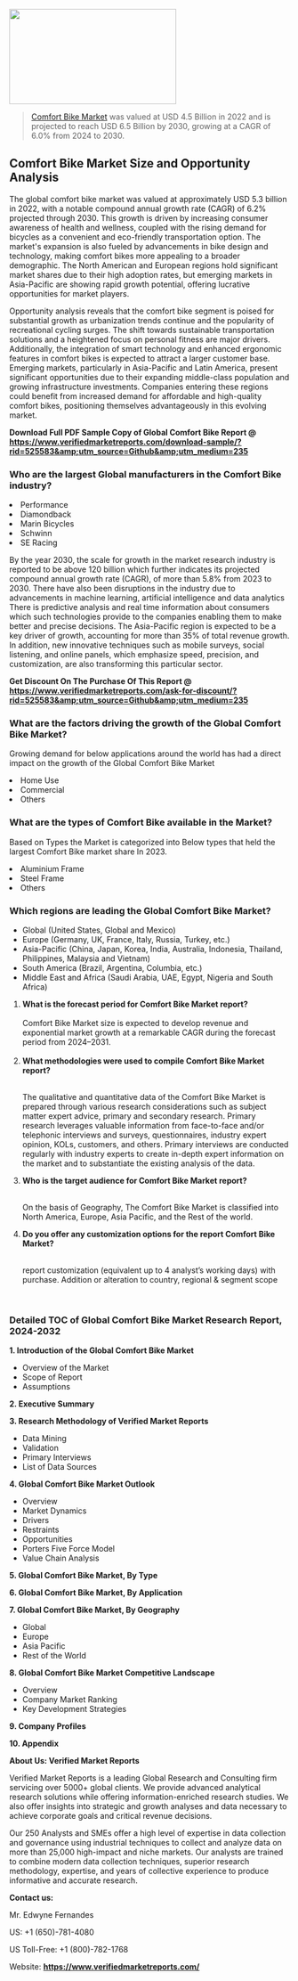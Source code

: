<img src="https://ffe5etoiles.com/wp-content/uploads/2024/12/MST1-300x171.png" alt="" width="300" height="171" class="alignnone size-medium wp-image-20088" /><blockquote><p><p><a href="https://www.verifiedmarketreports.com/download-sample/?rid=525583&utm_source=Github&utm_medium=235" target="_blank">Comfort Bike Market</a> was valued at USD 4.5 Billion in 2022 and is projected to reach USD 6.5 Billion by 2030, growing at a CAGR of 6.0% from 2024 to 2030.</p></blockquote><p><h2>Comfort Bike Market Size and Opportunity Analysis</h2><p>The global comfort bike market was valued at approximately USD 5.3 billion in 2022, with a notable compound annual growth rate (CAGR) of 6.2% projected through 2030. This growth is driven by increasing consumer awareness of health and wellness, coupled with the rising demand for bicycles as a convenient and eco-friendly transportation option. The market's expansion is also fueled by advancements in bike design and technology, making comfort bikes more appealing to a broader demographic. The North American and European regions hold significant market shares due to their high adoption rates, but emerging markets in Asia-Pacific are showing rapid growth potential, offering lucrative opportunities for market players.</p><p>Opportunity analysis reveals that the comfort bike segment is poised for substantial growth as urbanization trends continue and the popularity of recreational cycling surges. The shift towards sustainable transportation solutions and a heightened focus on personal fitness are major drivers. Additionally, the integration of smart technology and enhanced ergonomic features in comfort bikes is expected to attract a larger customer base. Emerging markets, particularly in Asia-Pacific and Latin America, present significant opportunities due to their expanding middle-class population and growing infrastructure investments. Companies entering these regions could benefit from increased demand for affordable and high-quality comfort bikes, positioning themselves advantageously in this evolving market.</p></p><p class=""><strong>Download Full PDF Sample Copy of Global Comfort Bike Report @ <a href="https://www.verifiedmarketreports.com/download-sample/?rid=525583&amp;utm_source=Github&amp;utm_medium=235" target="_blank">https://www.verifiedmarketreports.com/download-sample/?rid=525583&amp;utm_source=Github&amp;utm_medium=235</a></strong></p><h3 id="" class="">Who are the largest Global manufacturers in the Comfort Bike industry?</h3><p><li>Performance</li><li> Diamondback</li><li> Marin Bicycles</li><li> Schwinn</li><li> SE Racing</li></p><div class=""><div class="" dir="" data-message-author-role="" data-message-id="" data-message-model-slug=""><div class=""><div class=""><div class=""><div class="" dir="" data-message-author-role="" data-message-id="" data-message-model-slug=""><div class=""><div class=""><p>By the year 2030, the scale for growth in the market research industry is reported to be above 120 billion which further indicates its projected compound annual growth rate (CAGR), of more than 5.8% from 2023 to 2030. There have also been disruptions in the industry due to advancements in machine learning, artificial intelligence and data analytics There is predictive analysis and real time information about consumers which such technologies provide to the companies enabling them to make better and precise decisions. The Asia-Pacific region is expected to be a key driver of growth, accounting for more than 35% of total revenue growth. In addition, new innovative techniques such as mobile surveys, social listening, and online panels, which emphasize speed, precision, and customization, are also transforming this particular sector.</p><p><strong>Get Discount On The Purchase Of This Report @&nbsp; <a href="https://www.verifiedmarketreports.com/ask-for-discount/?rid=525583&amp;utm_source=Github&amp;utm_medium=235" target="_blank">https://www.verifiedmarketreports.com/ask-for-discount/?rid=525583&amp;utm_source=Github&amp;utm_medium=235</a></strong></p></div></div></div></div></div></div></div></div><h3 id="" class="">What are the factors driving the growth of the Global Comfort Bike Market?</h3><p id="" class="">Growing demand for below applications around the world has had a direct impact on the growth of the Global Comfort Bike Market</p><p id="" class=""><li>Home Use</li><li> Commercial</li><li> Others</li></p><h3 id="" class="">What are the types of Comfort Bike available in the Market?</h3><p id="" class="">Based on Types the Market is categorized into Below types that held the largest Comfort Bike market share In 2023.</p><p id="" class=""><li>Aluminium Frame</li><li> Steel Frame</li><li> Others</li></p><h3 id="" class="">Which regions are leading the Global Comfort Bike Market?</h3><ul><li>Global (United States, Global and Mexico)</li><li>Europe (Germany, UK, France, Italy, Russia, Turkey, etc.)</li><li>Asia-Pacific (China, Japan, Korea, India, Australia, Indonesia, Thailand, Philippines, Malaysia and Vietnam)</li><li>South America (Brazil, Argentina, Columbia, etc.)</li><li>Middle East and Africa (Saudi Arabia, UAE, Egypt, Nigeria and South Africa)</li></ul><p><ol><li><strong>What is the forecast period for Comfort Bike Market report?<br /></strong><br /><span data-sheets-root="1" data-sheets-value="{&quot;1&quot;:2,&quot;2&quot;:&quot;XXXX size is expected to develop revenue and exponential market growth at a remarkable CAGR during the forecast period from 2024&ndash;2030.&quot;}" data-sheets-userformat="{&quot;2&quot;:12674,&quot;4&quot;:{&quot;1&quot;:2,&quot;2&quot;:16776960},&quot;10&quot;:2,&quot;11&quot;:0,&quot;15&quot;:&quot;Arial&quot;,&quot;16&quot;:12}">Comfort Bike Market size is expected to develop revenue and exponential market growth at a remarkable CAGR during the forecast period from 2024&ndash;2031.</span><br /><br /></li><li><strong>What methodologies were used to compile Comfort Bike Market report?<br /><br /></strong><p>The qualitative and quantitative data of the&nbsp;Comfort Bike Market is prepared through various research considerations such as subject matter expert advice, primary and secondary research. Primary research leverages valuable information from face-to-face and/or telephonic interviews and surveys, questionnaires, industry expert opinion, KOLs, customers, and others. Primary interviews are conducted regularly with industry experts to create in-depth expert information on the market and to substantiate the existing analysis of the data.&nbsp;</p></li><li><strong>Who is the target audience for Comfort Bike Market report?<br /><br /></strong><p>On the basis of Geography, The&nbsp;Comfort Bike Market is classified into North America, Europe, Asia Pacific, and the Rest of the world.</p></li><li><strong>Do you offer any customization options for the report Comfort Bike Market?<br /><br /></strong><p>report customization (equivalent up to 4 analyst&rsquo;s working days) with purchase. Addition or alteration to country, regional &amp; segment scope</p><p>&nbsp;</p></li></ol></p><h3 id="" class="">Detailed TOC of Global Comfort Bike Market Research Report, 2024-2032</h3><p id="" class=""><strong>1. Introduction of the Global Comfort Bike Market</strong></p><ul><li>Overview of the Market</li><li>Scope of Report</li><li>Assumptions</li></ul><p id="" class=""><strong>2. Executive Summary</strong></p><p id="" class=""><strong>3. Research Methodology of&nbsp;Verified Market Reports</strong></p><ul><li>Data Mining</li><li>Validation</li><li>Primary Interviews</li><li>List of Data Sources</li></ul><p id="" class=""><strong>4. Global Comfort Bike Market Outlook</strong></p><ul><li>Overview</li><li>Market Dynamics</li><li>Drivers</li><li>Restraints</li><li>Opportunities</li><li>Porters Five Force Model</li><li>Value Chain Analysis</li></ul><p id="" class=""><strong>5. Global Comfort Bike Market, By&nbsp;Type</strong></p><p id="" class=""><strong>6. Global Comfort Bike Market, By Application</strong></p><p id="" class=""><strong>7. Global Comfort Bike Market, By Geography</strong></p><ul><li>Global</li><li>Europe</li><li>Asia Pacific</li><li>Rest of the World</li></ul><p id="" class=""><strong>8. Global Comfort Bike Market Competitive Landscape</strong></p><ul><li>Overview</li><li>Company Market Ranking</li><li>Key Development Strategies</li></ul><p id="" class=""><strong>9. Company Profiles</strong></p><p id="" class=""><strong>10. Appendix</strong></p><p id="" class=""><strong>About Us: Verified Market Reports</strong></p><p id="" class="">Verified Market Reports is a leading Global Research and Consulting firm servicing over 5000+ global clients. We provide advanced analytical research solutions while offering information-enriched research studies. We also offer insights into strategic and growth analyses and data necessary to achieve corporate goals and critical revenue decisions.</p><p id="" class="">Our 250 Analysts and SMEs offer a high level of expertise in data collection and governance using industrial techniques to collect and analyze data on more than 25,000 high-impact and niche markets. Our analysts are trained to combine modern data collection techniques, superior research methodology, expertise, and years of collective experience to produce informative and accurate research.</p><p id="" class=""><strong>Contact us:</strong></p><p id="" class="">Mr. Edwyne Fernandes</p><p id="" class="">US: +1 (650)-781-4080</p><p id="" class="">US Toll-Free: +1 (800)-782-1768</p><p id="" class="">Website: <a target="" data-test-app-aware-link=""><strong>https://www.verifiedmarketreports.com/</strong></a></p>
